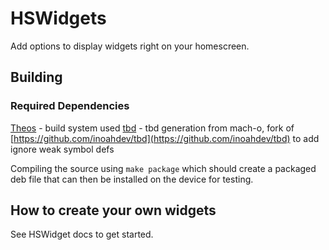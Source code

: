 # HSWidgets

Add options to display widgets right on your homescreen.

## Building

### Required Dependencies

[Theos](https://github.com/theos/theos) - build system used
[tbd](https://github.com/DGh0st/tbd) - tbd generation from mach-o, fork of [https://github.com/inoahdev/tbd](https://github.com/inoahdev/tbd) to add ignore weak symbol defs

Compiling the source using `make package` which should create a packaged deb file that can then be installed on the device for testing.

## How to create your own widgets

See HSWidget docs to get started.